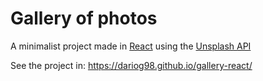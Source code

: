 # Gallery of photos 

A minimalist project made in [React](https://reactjs.org) using the [Unsplash API](https://unsplash.com/developers)

See the project in: https://dariog98.github.io/gallery-react/